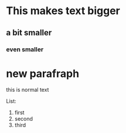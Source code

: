 # This makes text bigger
## a bit smaller
### even smaller

# new parafraph
this is normal text

List:
1. first
2. second
3. third
